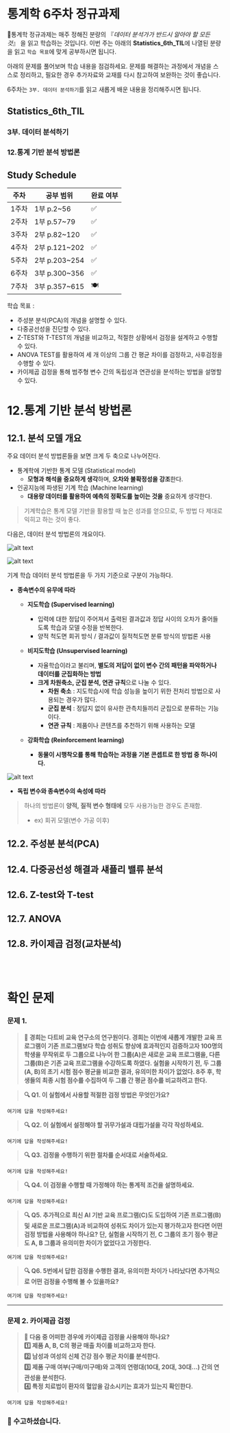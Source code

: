# 통계학 6주차 정규과제

📌통계학 정규과제는 매주 정해진 분량의 『*데이터 분석가가 반드시 알아야 할 모든 것*』 을 읽고 학습하는 것입니다. 이번 주는 아래의 **Statistics_6th_TIL**에 나열된 분량을 읽고 `학습 목표`에 맞게 공부하시면 됩니다.

아래의 문제를 풀어보며 학습 내용을 점검하세요. 문제를 해결하는 과정에서 개념을 스스로 정리하고, 필요한 경우 추가자료와 교재를 다시 참고하여 보완하는 것이 좋습니다.

6주차는 `3부. 데이터 분석하기`를 읽고 새롭게 배운 내용을 정리해주시면 됩니다.


## Statistics_6th_TIL

### 3부. 데이터 분석하기
### 12.통계 기반 분석 방법론



## Study Schedule

| 주차  | 공부 범위     | 완료 여부 |
| ----- | ------------- | --------- |
| 1주차 | 1부 p.2~56    | ✅         |
| 2주차 | 1부 p.57~79   | ✅         |
| 3주차 | 2부 p.82~120  | ✅         |
| 4주차 | 2부 p.121~202 | ✅         |
| 5주차 | 2부 p.203~254 | ✅         |
| 6주차 | 3부 p.300~356 | ✅         |
| 7주차 | 3부 p.357~615 | 🍽️         |

<!-- 여기까진 그대로 둬 주세요 -->

 학습 목표 :
* 주성분 분석(PCA)의 개념을 설명할 수 있다.
* 다중공선성을 진단할 수 있다.
* Z-TEST와 T-TEST의 개념을 비교하고, 적절한 상황에서 검정을 설계하고 수행할 수 있다.
* ANOVA TEST를 활용하여 세 개 이상의 그룹 간 평균 차이를 검정하고, 사후검정을 수행할 수 있다.
* 카이제곱 검정을 통해 범주형 변수 간의 독립성과 연관성을 분석하는 방법을 설명할 수 있다.

# 12.통계 기반 분석 방법론

## 12.1. 분석 모델 개요
주요 데이터 분석 방법론들을 보면 크게 두 축으로 나누어진다. 

- 통계학에 기반한 통계 모델 (Statistical model)
  - **모형과 해석을 중요하게 생각**하며, **오차와 불확정성을 강조**한다. 
- 인공지능에 파생된 기계 학습 (Machine learning)
  - **대용량 데이터를 활용하여 예측의 정확도를 높이는 것을** 중요하게 생각한다. 

> 기계학습은 통계 모델 기반을 활용할 때 높은 성과를 얻으므로, 두 방법 다 제대로 익히고 하는 것이 좋다. 

다음은, 데이터 분석 방법론의 개요이다. 

<!-- Week6_1 이미지 추가 -->
![alt text](images/Week6_1.jpeg)


<!-- Week6_2 이미지 추가 -->
![alt text](images/Week6_2.jpeg)


기계 학습 데이터 분석 방법론을 두 가지 기준으로 구분이 가능하다. 

- **종속변수의 유무에 따라**

  - **지도학습 (Supervised learning)**
    - 입력에 대한 정답이 주어져서 출력된 결과값과 정답 사이의 오차가 줄어들도록 학습과 모델 수정을 반복한다. 
    - 양적 척도면 회귀 방식 / 결과값이 질적척도면 분류 방식의 방법론 사용
  - **비지도학습 (Unsupervised learning)**
    - 자율학습이라고 불리며, **별도의 저답이 없이 변수 간의 패턴을 파악하거나 데이터를 군집화하는 방법**
    - **크게 차원축소, 군집 분석, 연관 규칙**으로 나눌 수 있다. 
      - **차원 축소** : 지도학습시에 학습 성능을 높이기 위한 전처리 방법으로 사용되는 경우가 많다.
      - **군집 분석** : 정답지 없이 유사한 관측치들끼리 군집으로 분류하는 기능이다. 
      - **연관 규칙** : 제품이나 콘텐츠를 추천하기 위해 사용하는 모델

  - **강화학습 (Reinforcement learning)**
    - **동물이 시행착오를 통해 학습하는 과정을 기본 콘셉트로 한 방법 중 하나이다.**

<!-- Week6_3 이미지 추가 -->
![alt text](images/Week6_3.jpeg)


- **독립 변수와 종속변수의 속성에 따라**

> 하나의 방법론이 **양적, 질적 변수 형태에** 모두 사용가능한 경우도 존재함. 
>
> - ex) 회귀 모델(변수 가공 이후)



## 12.2. 주성분 분석(PCA)






## 12.4. 다중공선성 해결과 섀플리 밸류 분석
<!-- 새롭게 배운 내용을 자유롭게 정리해주세요.-->





## 12.6. Z-test와 T-test
<!-- 새롭게 배운 내용을 자유롭게 정리해주세요.-->





## 12.7. ANOVA
<!-- 새롭게 배운 내용을 자유롭게 정리해주세요.-->





## 12.8. 카이제곱 검정(교차분석)
<!-- 새롭게 배운 내용을 자유롭게 정리해주세요.-->








<br>
<br>

# 확인 문제

### **문제 1.**
> **🧚 경희는 다트비 교육 연구소의 연구원이다. 경희는 이번에 새롭게 개발한 교육 프로그램이 기존 프로그램보다 학습 성취도 향상에 효과적인지 검증하고자 100명의 학생을 무작위로 두 그룹으로 나누어 한 그룹(A)은 새로운 교육 프로그램을, 다른 그룹(B)은 기존 교육 프로그램을 수강하도록 하였다. 실험을 시작하기 전, 두 그룹(A, B)의 초기 시험 점수 평균을 비교한 결과, 유의미한 차이가 없었다. 8주 후, 학생들의 최종 시험 점수를 수집하여 두 그룹 간 평균 점수를 비교하려고 한다.**   

> **🔍 Q1. 이 실험에서 사용할 적절한 검정 방법은 무엇인가요?**

```
여기에 답을 작성해주세요!
```

> **🔍 Q2. 이 실험에서 설정해야 할 귀무가설과 대립가설을 각각 작성하세요.**

```
여기에 답을 작성해주세요!
```

> **🔍 Q3. 검정을 수행하기 위한 절차를 순서대로 서술하세요.**

<!--P.337의 실습 코드 흐름을 확인하여 데이터를 불러온 후부터 어떤 절차로 검정을 수행해야 하는지 고민해보세요.-->

```
여기에 답을 작성해주세요!
```

> **🔍 Q4. 이 검정을 수행할 때 가정해야 하는 통계적 조건을 설명하세요.**

```
여기에 답을 작성해주세요!
```

> **🔍 Q5. 추가적으로 최신 AI 기반 교육 프로그램(C)도 도입하여 기존 프로그램(B) 및 새로운 프로그램(A)과 비교하여 성취도 차이가 있는지 평가하고자 한다면 어떤 검정 방법을 사용해야 하나요? 단, 실험을 시작하기 전, C 그룹의 초기 점수 평균도 A, B 그룹과 유의미한 차이가 없었다고 가정한다.**

```
여기에 답을 작성해주세요!
```

> **🔍 Q6. 5번에서 답한 검정을 수행한 결과, 유의미한 차이가 나타났다면 추가적으로 어떤 검정을 수행해 볼 수 있을까요?**

```
여기에 답을 작성해주세요!
```

---

### **문제 2. 카이제곱 검정**  
> **🧚 다음 중 어떠한 경우에 카이제곱 검정을 사용해야 하나요?   
> 1️⃣ 제품 A, B, C의 평균 매출 차이를 비교하고자 한다.  
> 2️⃣ 남성과 여성의 신체 건강 점수 평균 차이를 분석한다.  
> 3️⃣ 제품 구매 여부(구매/미구매)와 고객의 연령대(10대, 20대, 30대…) 간의 연관성을 분석한다.  
> 4️⃣ 특정 치료법이 환자의 혈압을 감소시키는 효과가 있는지 확인한다.**  

```
여기에 답을 작성해주세요!
```

### 🎉 수고하셨습니다.
